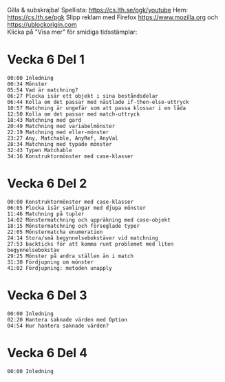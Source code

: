 Gilla & subskrajba! Spellista: https://cs.lth.se/pgk/youtube Hem: https://cs.lth.se/pgk
Slipp reklam med Firefox https://www.mozilla.org och https://ublockorigin.com  
Klicka på "Visa mer" för smidiga tidsstämplar:

# Vecka 6 Del 1
```
00:00 Inledning
00:34 Mönster
05:54 Vad är matchning?
06:27 Plocka isär ett objekt i sina beståndsdelar
06:44 Kolla om det passar med nästlade if-then-else-uttryck
10:57 Matchning är ungefär som att passa klossar i en låda 
12:50 Kolla om det passar med match-uttryck
18:43 Matchning med gard
20:49 Matchning med variabelmönster
22:19 Matchning med eller-mönster 
23:27 Any, Matchable, AnyRef, AnyVal
28:34 Matchning med typade mönster
32:43 Typen Matchable
34:16 Konstruktormönster med case-klasser
```

# Vecka 6 Del 2
```
00:00 Konstruktormönster med case-klasser
06:05 Plocka isär samlingar med djupa mönster
11:46 Matchning på tupler
14:02 Mönstermatchning och uppräkning med case-objekt
18:15 Mönstermatchning och förseglade typer
22:05 Mönstermatcha enumeration
24:14 Stora/små begynnelsebokstäver vid matchning
27:53 backticks för att komma runt problemet med liten begynnelsebokstav
29:25 Mönster på andra ställen än i match
31:30 Fördjupning om mönster
41:02 Fördjupning: metoden unapply
```

# Vecka 6 Del 3
```
00:00 Inledning
02:20 Hantera saknade värden med Option
04:54 Hur hantera saknade värden?

```

# Vecka 6 Del 4
```
00:00 Inledning
```

